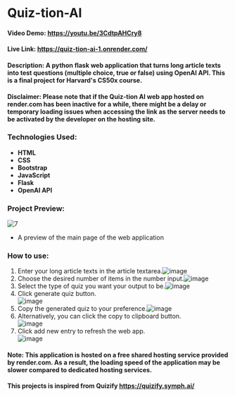 # Quiz-tion-AI

#### **Video Demo:** https://youtu.be/3CdtpAHCry8
#### **Live Link:** https://quiz-tion-ai-1.onrender.com/
#### **Description:** A python flask web application that turns long article texts into test questions (multiple choice, true or false) using OpenAI API. This is a final project for Harvard's CS50x course.
#### **Disclaimer:** Please note that if the Quiz-tion AI web app hosted on render.com has been inactive for a while, there might be a delay or temporary loading issues when accessing the link as the server needs to be activated by the developer on the hosting site.

### Technologies Used:
- **HTML**
- **CSS** 
- **Bootstrap** 
- **JavaScript**
- **Flask** 
- **OpenAI API** 

### Project Preview:
![7](https://github.com/ivanovich18/Quiz-tion-AI/assets/88656474/717924ea-3a5f-4d5f-b629-28602d82e406)
- A preview of the main page of the web application

### How to use:
1. Enter your long article texts in the article textarea.![image](https://user-images.githubusercontent.com/88656474/233829346-0000a2a8-c871-43f6-90ef-c5196f30f3bd.png)
2. Choose the desired number of items in the number input.![image](https://user-images.githubusercontent.com/88656474/233829364-848bae02-ad8f-4036-9b89-f391d585996c.png)
3. Select the type of quiz you want your output to be.![image](https://user-images.githubusercontent.com/88656474/233829382-8127599f-4a4f-45a4-a236-25d581263586.png)
4. Click generate quiz button.<br>
![image](https://github.com/ivanovich18/Quiz-tion-AI/assets/88656474/797c0edd-0974-455f-9caa-fec0528582dd)
5. Copy the generated quiz to your preference.![image](https://user-images.githubusercontent.com/88656474/233829424-33b1abd5-6d5c-42d4-8eac-99f2b9461fd0.png)
6. Alternatively, you can click the copy to clipboard button. <br> ![image](https://github.com/ivanovich18/Quiz-tion-AI/assets/88656474/90944e6f-20ac-46e4-9714-cc450bde59b1)
7. Click add new entry to refresh the web app. <br> ![image](https://github.com/ivanovich18/Quiz-tion-AI/assets/88656474/0fa26395-4772-420a-95e1-278ac3b2da8b)

#### **Note:** This application is hosted on a free shared hosting service provided by render.com. As a result, the loading speed of the application may be slower compared to dedicated hosting services. <br>
**This projects is inspired from Quizify https://quizify.symph.ai/**
